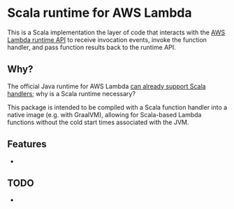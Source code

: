 # Scala runtime for AWS Lambda

This is a Scala implementation the layer of code that interacts with the [AWS Lambda runtime API](https://docs.aws.amazon.com/lambda/latest/dg/runtimes-api.html) to receive invocation events, invoke the function handler, and pass function results back to the runtime API.

## Why?
The official Java runtime for AWS Lambda [can already support Scala handlers](https://aws.amazon.com/blogs/compute/writing-aws-lambda-functions-in-scala/); why is a Scala runtime necessary?

This package is intended to be compiled with a Scala function handler into a native image (e.g. with GraalVM), allowing for Scala-based Lambda functions without the cold start times associated with the JVM.

## Features
-

## TODO
-
